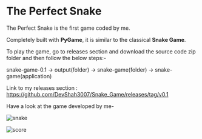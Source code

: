 # The Perfect Snake
The Perfect Snake is the first game coded by me.

Completely built with **PyGame**, it is similar to the classical **Snake Game**.

To play the game, go to releases section and download the source code zip folder and then follow the below steps:-

snake-game-0.1 -> output(folder) -> snake-game(folder) -> snake-game(application)


Link to my releases section : https://github.com/DevShah3007/Snake_Game/releases/tag/v0.1 

Have a look at the game developed by me-

![snake](https://user-images.githubusercontent.com/93613771/177349837-e8ee3f2c-e0ac-4add-882c-a6f5bbab53d0.png)

![score](https://user-images.githubusercontent.com/93613771/177349877-07f6754c-1ce8-4f83-8dc3-3d727d7b948a.png)
